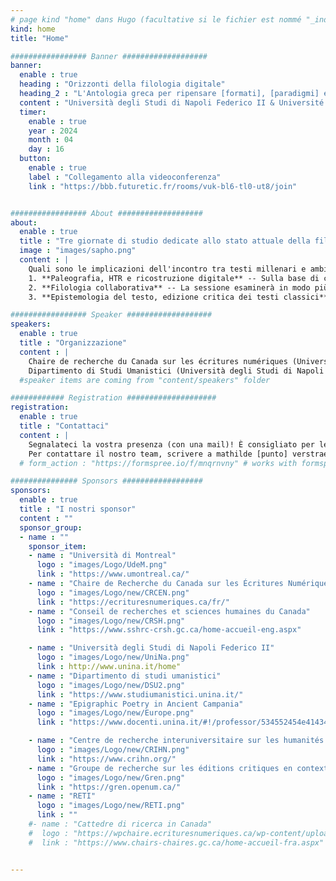 ```yaml
---
# page kind "home" dans Hugo (facultative si le fichier est nommé "_index.md")
kind: home
title: "Home"

################# Banner ###################
banner:
  enable : true
  heading : "Orizzonti della filologia digitale"
  heading_2 : "L'Antologia greca per ripensare [formati], [paradigmi] e [collaborazione]"
  content : "Università degli Studi di Napoli Federico II & Université de Montréal, 16-18 Aprile 2024"
  timer:
    enable : true
    year : 2024
    month : 04
    day : 16
  button:
    enable : true
    label : "Collegamento alla videoconferenza"
    link : "https://bbb.futuretic.fr/rooms/vuk-bl6-tl0-ut8/join"


################# About ###################
about:
  enable : true
  title : "Tre giornate di studio dedicate allo stato attuale della filologia nell'era digitale, a partire dall'*Antologia greca*"
  image : "images/sapho.png"
  content : | 
    Quali sono le implicazioni dell'incontro tra testi millenari e ambienti digitali complessi? Come gestire i dati generati dai progetti di Digital Classics? Come strutturarli per renderli accessibili, valorizzarli e riutilizzarli? Queste domande sono al centro delle tre giornate di studio intitolate "Orizzonti della filologia digitale. L'*Antologia greca* per ripensare formati, paradigmi e collaborazione" (16-18 aprile 2024, Università degli Studi di Napoli Federico II & Université de Montréal). L'obiettivo di questo evento è quello di avviare riflessioni e discussioni sui fondamenti epistemologici dei progetti di pubblicazione o studio dei testi classici nell'era digitale, con particolare riferimento alla scelta e all'uso di strumenti specifici, all'implementazione della collaborazione, alla gestione dei dati, ecc. Questo incontro si concentrerà sul caso studio dell'*Antologia greca*, consentendo di trarre profitto dalla piattaforma e dai dati del [progetto di edizione digitale e collaborativa dell'*Antologia greca*](https://anthologiagraeca.org), sviluppato presso la Canada Research Chair on Digital Textualities dal 2014. Ogni giornata sarà dedicata a una delle tre tematiche al centro dell'evento; le mattine saranno dedicate alle conferenze e i pomeriggi a *workshop* pratici che permetteranno di esplorare concretamente i concetti discussi e di applicare alcune delle metodologie presentate. 
    1. **Paleografia, HTR e ricostruzione digitale** -- Sulla base di casi di studio che utilizzano il riconoscimento della scrittura manoscritta (HTR), la ricostruzione digitale e varie applicazioni di intelligenza artificiale, questa sessione analizzerà le varie metodologie e i possibili utilizzi dei recenti progressi tecnici, i quali offrono nuove prospettive per la conservazione e la comprensione del patrimonio classico.
    2. **Filologia collaborativa** -- La sessione esaminerà in modo più approfondito le questioni epistemologiche sollevate dai progetti collaborativi nel campo delle scienze umane digitali. Metterà in evidenza le collaborazioni interdisciplinari analizzando come esse plasmano la nostra comprensione dei testi antichi nell'era digitale. Esaminando le dinamiche di collaborazione, questo asse di ricerca esplorerà come gli approcci plurali arricchiscono la ricerca, aprendo nuove prospettive e metodologie di approccio e interpretazione delle fonti antiche. 
    3. **Epistemologia del testo, edizione critica dei testi classici** -- La sessione esaminerà in modo più approfondito le questioni epistemologiche sollevate dalle scelte tecniche di edizione di testi classici. Con particolare attenzione all'edizione critica, si esplorerà l'influenza di queste scelte metodologiche sulla nostra comprensione e interpretazione dei testi antichi. Si esaminerà inoltre l'impatto delle decisioni editoriali sulla trasmissione, la conservazione e la diffusione dei testi antichi. 

################# Speaker ###################
speakers:
  enable : true
  title : "Organizzazione"
  content : |
    Chaire de recherche du Canada sur les écritures numériques (Università di Montréal)  
    Dipartimento di Studi Umanistici (Università degli Studi di Napoli Federico II)"
  #speaker items are coming from "content/speakers" folder

############ Registration ####################
registration:
  enable : true
  title : "Contattaci"
  content : |
    Segnalateci la vostra presenza (con una mail)! È consigliato per le conferenze e obbligatorio per i workshop.  
    Per contattare il nostro team, scrivere a mathilde [punto] verstraete [chiocciola] umontreal [punto] ca
  # form_action : "https://formspree.io/f/mnqrnvny" # works with formspree.io

############### Sponsors ##################
sponsors:
  enable : true
  title : "I nostri sponsor"
  content : ""
  sponsor_group:
  - name : ""
    sponsor_item:
    - name : "Università di Montreal" 
      logo : "images/Logo/UdeM.png" 
      link : "https://www.umontreal.ca/"
    - name : "Chaire de Recherche du Canada sur les Écritures Numériques"
      logo : "images/Logo/new/CRCEN.png"
      link : "https://ecrituresnumeriques.ca/fr/"
    - name : "Conseil de recherches et sciences humaines du Canada"
      logo : "images/Logo/new/CRSH.png"
      link : "https://www.sshrc-crsh.gc.ca/home-accueil-eng.aspx"

    - name : "Università degli Studi di Napoli Federico II" 
      logo : "images/Logo/new/UniNa.png" 
      link : http://www.unina.it/home"
    - name : "Dipartimento di studi umanistici" 
      logo : "images/Logo/new/DSU2.png" 
      link : "https://www.studiumanistici.unina.it/"
    - name : "Epigraphic Poetry in Ancient Campania" 
      logo : "images/Logo/new/Europe.png"
      link : "https://www.docenti.unina.it/#!/professor/534552454e4143414e4e4156414c45434e4e53524e38324d36334638333956/attivita_ricerca"

    - name : "Centre de recherche interuniversitaire sur les humanités numériques"
      logo : "images/Logo/new/CRIHN.png"
      link : "https://www.crihn.org/"
    - name : "Groupe de recherche sur les éditions critiques en contexte numérique"
      logo : "images/Logo/new/Gren.png"
      link : "https://gren.openum.ca/"
    - name : "RETI"
      logo : "images/Logo/new/RETI.png"
      link : ""
    #- name : "Cattedre di ricerca in Canada"
    #  logo : "https://wpchaire.ecrituresnumeriques.ca/wp-content/uploads/2018/07/Chaire-canada-768x358.png"
    #  link : "https://www.chairs-chaires.gc.ca/home-accueil-fra.aspx"


---
```


